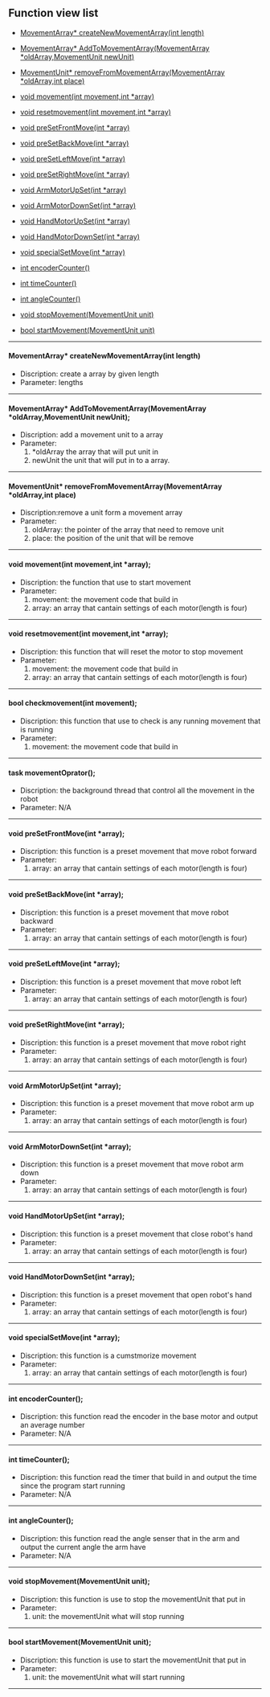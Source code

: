 ## Function view list
* [MovementArray* createNewMovementArray(int length)](#createNewMovementArray)
* [MovementArray* AddToMovementArray(MovementArray *oldArray,MovementUnit newUnit)](#AddToMovementArray)
* [MovementUnit* removeFromMovementArray(MovementArray *oldArray,int place)](#removeFromMovementArray)
* [void movement(int movement,int *array)](#movement)
* [void resetmovement(int movement,int *array)](#resetmovement)

* [void preSetFrontMove(int *array)](#preSetFrontMove)
* [void preSetBackMove(int *array)](#preSetBackMove)
* [void preSetLeftMove(int *array)](#preSetLeftMove)
* [void preSetRightMove(int *array)](#preSetRightMove)
* [void ArmMotorUpSet(int *array)](ArmMotorUpSet)
* [void ArmMotorDownSet(int *array)](#ArmMotorDownSet)
* [void HandMotorUpSet(int *array)](#HandMotorUpSet)
* [void HandMotorDownSet(int *array)](#HandMotorDownSet)
* [void specialSetMove(int *array)](#specialSetMove)
* [int encoderCounter()](#encoderCounter)
* [int timeCounter()](#timeCounter)
* [int angleCounter()](#angleCounter)
* [void stopMovement(MovementUnit unit)](#stopMovement)
* [bool startMovement(MovementUnit unit)](#startMovement)
***
#### <a name="createNewMovementArray"></a> MovementArray* createNewMovementArray(int length)
- Discription: create a array by given length
- Parameter: lengths
***
#### <a name="AddToMovementArray"></a> MovementArray* AddToMovementArray(MovementArray *oldArray,MovementUnit newUnit);
- Discription: add a movement unit to a array
- Parameter: 
	1. *oldArray the array that will put unit in
	2. newUnit the unit that will put in to a array.
***
#### <a name="removeFromMovementArray"></a> MovementUnit* removeFromMovementArray(MovementArray *oldArray,int place)
- Discription:remove a unit form a movement array
- Parameter: 
	1. oldArray: the pointer of the array that need to remove unit
	2. place: the position of the unit that will be remove 
***
#### <a name="movement"></a> void movement(int movement,int *array);
- Discription: the function that use to start movement
- Parameter:
	1. movement: the movement code that build in
	2. array: an array that cantain settings of each motor(length is four)
***
#### <a name="resetmovement"></a> void resetmovement(int movement,int *array);
- Discription: this function that will reset the motor to stop movement
- Parameter:
	1. movement: the movement code that build in
	2. array: an array that cantain settings of each motor(length is four)
***
#### <a name="checkmovement"></a> bool checkmovement(int movement);
- Discription: this function that use to check is any running movement that is running
- Parameter: 
	1. movement: the movement code that build in
***
#### <a name="movementOprator"></a> task movementOprator();
- Discription: the background thread that control all the movement in the robot
- Parameter: N/A
***
#### <a name="preSetFrontMove"></a> void preSetFrontMove(int *array);
- Discription: this function is a preset movement that move robot forward
- Parameter:
	1. array: an array that cantain settings of each motor(length is four)
***
#### <a name="preSetBackMove"></a> void preSetBackMove(int *array);
- Discription: this function is a preset movement that move robot backward
- Parameter:
	1. array: an array that cantain settings of each motor(length is four)
***
#### <a name="preSetLeftMove"></a> void preSetLeftMove(int *array);
- Discription: this function is a preset movement that move robot left
- Parameter:
	1. array: an array that cantain settings of each motor(length is four)
***
#### <a name="preSetRightMove"></a> void preSetRightMove(int *array);
- Discription: this function is a preset movement that move robot right
- Parameter:
	1. array: an array that cantain settings of each motor(length is four)
***
#### <a name="ArmMotorUpSet"></a> void ArmMotorUpSet(int *array);
- Discription: this function is a preset movement that move robot arm up
- Parameter:
	1. array: an array that cantain settings of each motor(length is four)
***
#### <a name="ArmMotorDownSet"></a> void ArmMotorDownSet(int *array);
- Discription: this function is a preset movement that move robot arm down
- Parameter:
	1. array: an array that cantain settings of each motor(length is four)
***
#### <a name="HandMotorUpSet"></a> void HandMotorUpSet(int *array);
- Discription: this function is a preset movement that close robot's hand 
- Parameter:
	1. array: an array that cantain settings of each motor(length is four)
***
#### <a name="HandMotorDownSet"></a> void HandMotorDownSet(int *array);
- Discription: this function is a preset movement that open robot's hand 
- Parameter:
	1. array: an array that cantain settings of each motor(length is four)
***
#### <a name="specialSetMove"></a> void specialSetMove(int *array);
- Discription: this function is a cumstmorize movement
- Parameter:
	1. array: an array that cantain settings of each motor(length is four)
***
#### <a name="encoderCounter"></a> int encoderCounter();
- Discription: this function read the encoder in the base motor and output an average number
- Parameter: N/A
***
#### <a name="timeCounter"></a> int timeCounter();
- Discription: this function read the timer that build in and output the time since the program start running
- Parameter: N/A
***
#### <a name="angleCounter"></a> int angleCounter();
- Discription: this function read the angle senser that in the arm and output the current angle the arm have
- Parameter: N/A
***
#### <a name="stopMovement"></a> void stopMovement(MovementUnit unit);
- Discription: this function is use to stop the movementUnit that put in
- Parameter:
	1. unit: the movementUnit what will stop running
***
#### <a name="startMovement"></a> bool startMovement(MovementUnit unit);
- Discription: this function is use to start the movementUnit that put in
- Parameter:
	1. unit: the movementUnit what will start running
***























